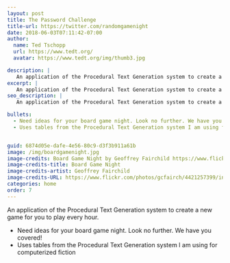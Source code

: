 ```yaml
---
layout: post
title: The Password Challenge
title-url: https://twitter.com/randomgamenight
date: 2018-06-03T07:11:42-07:00
author:
  name: Ted Tschopp
  url: https://www.tedt.org/
  avatar: https://www.tedt.org/img/thumb3.jpg

description: |
   An application of the Procedural Text Generation system to create a new game for you to play every hour. 
excerpt: |
   An application of the Procedural Text Generation system to create a new game for you to play every hour.
seo_description: |
   An application of the Procedural Text Generation system to create a new game for you to play every hour.

bullets:
  - Need ideas for your board game night. Look no further. We have you covered!
  - Uses tables from the Procedural Text Generation system I am using for computerized fiction


guid: 6874d05e-dafe-4e56-80c9-d3f3b911a61b
image: /img/boardgamenight.jpg
image-credits: Board Game Night by Geoffrey Fairchild https://www.flickr.com/photos/gcfairch/4421257399/in/photolist-7Kb6Us-7wwKqo-7JG6MR
image-credits-title: Board Game Night
image-credits-artist: Geoffrey Fairchild 
image-credits-URL: https://www.flickr.com/photos/gcfairch/4421257399/in/photolist-7Kb6Us-7wwKqo-7JG6MR
categories: home
order: 7
---
```


An application of the Procedural Text Generation system to create a new game for you to play every hour.
* Need ideas for your board game night. Look no further. We have you covered!
* Uses tables from the Procedural Text Generation system I am using for computerized fiction
